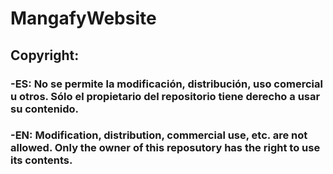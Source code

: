 # MangafyWebsite
## Copyright: 
### -ES: No se permite la modificación, distribución, uso comercial u otros. Sólo el propietario del repositorio tiene derecho a usar su contenido.
### -EN: Modification, distribution, commercial use, etc. are not allowed. Only the owner of this reposutory has the right to use its contents.
